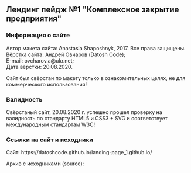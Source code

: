 <h2>Лендинг пейдж №1 "Комплексное закрытие предприятия"</h2>

<h3> Информация о сайте</h3> 
<p>
Автор макета сайта: Anastasia Shaposhnyk, 2017. Все права защищены.<br>
Вёрстка сайта: Андрей Овчаров (Datosh Code);<br>
E-mail: ovcharov.a@ukr.net;<br>
Дата вёрстки: 20.08.2020.
</p>
<p>
Сайт был свёрстан по макету только в ознакомительных целях, не для коммерческого использования!
</p>

<h3>Валидность</h3
<p>  
Свёрстаный сайт, 20.08.2020 г. успешно прошел проверку на валидность по стандарту HTML5 и CSS3 + SVG
и соответствует международным стандартам W3C!
</p>

<h3>Ссылки на сайт и исходники</h3>
<p> 
  Сайт: https://datoshcode.github.io/landing-page_1.github.io/
</p>
<p> Архив с исходниками (source): </p>
